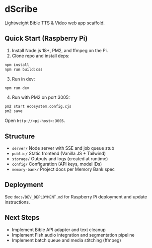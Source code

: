 # dScribe

Lightweight Bible TTS & Video web app scaffold.

## Quick Start (Raspberry Pi)

1. Install Node.js 18+, PM2, and ffmpeg on the Pi.
2. Clone repo and install deps:

```bash
npm install
npm run build:css
```

3. Run in dev:

```bash
npm run dev
```

4. Run with PM2 on port 3005:

```bash
pm2 start ecosystem.config.cjs
pm2 save
```

Open `http://<pi-host>:3005`.

## Structure
- `server/` Node server with SSE and job queue stub
- `public/` Static frontend (Vanilla JS + Tailwind)
- `storage/` Outputs and logs (created at runtime)
- `config/` Configuration (API keys, model IDs)
- `memory-bank/` Project docs per Memory Bank spec

## Deployment
See `docs/DEV_DEPLOYMENT.md` for Raspberry Pi deployment and update instructions.

## Next Steps
- Implement Bible API adapter and text cleanup
- Implement Fish.audio integration and segmentation pipeline
- Implement batch queue and media stitching (ffmpeg)

